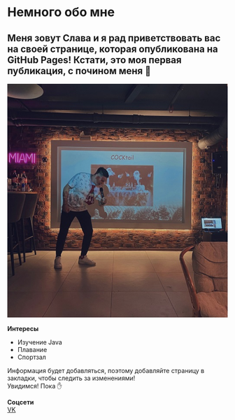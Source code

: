 # Немного обо мне

## Меня зовут Слава и я рад приветствовать вас на своей странице, которая опубликована на GitHub Pages! Кстати, это моя первая публикация, c почином меня 🎊
![мое фото](123.jpg)

**Интересы**  
- Изучение Java
- Плавание
- Спортзал

Информация будет добавляться, поэтому добавляйте страницу в закладки, чтобы следить за изменениями!   
Увидимся! Пока ✋

**Соцсети**  
[VK](https://vk.com/slava__b)